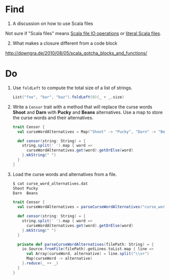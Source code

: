 # Find

1. A discussion on how to use Scala files

  Not sure if "Scala files" means
  [Scala file IO operations](http://www.javacodegeeks.com/2011/10/scala-tutorial-scalaiosource-accessing.html)
  or [literal Scala files](http://www.scala-lang.org/old/node/166).

2. What makes a closure different from a code block

  http://downgra.de/2010/08/05/scala_gotcha_blocks_and_functions/

# Do

1. Use `foldLeft` to compute the total size of a list of strings.

    ```Scala
    List("foo", "bar", "baz").foldLeft(0)(_ + _.size)
    ```

2. Write a `Censor` trait with a method that will replace the curse words
   **Shoot** and **Darn** with **Pucky** and **Beans** alternatives. Use a map
   to store the curse words and their alternatives.

    ```Scala
    trait Censor {
      val curseWordAlternatives = Map("Shoot" -> "Pucky", "Darn" -> "Beans")

      def censor(string: String) = {
        string.split(' ').map { word =>
          curseWordAlternatives.get(word).getOrElse(word)
        }.mkString(" ")
      }
    }
    ```

3. Load the curse words and alternatives from a file.

    ```Bash
    $ cat curse_word_alternatives.dat
    Shoot Pucky
    Darn  Beans
    ```

    ```Scala
    trait Censor {
      val curseWordAlternatives = parseCurseWordAlternatives("curse_word_alternatives.dat")

      def censor(string: String) = {
        string.split(' ').map { word =>
          curseWordAlternatives.get(word).getOrElse(word)
        }.mkString(" ")
      }

      private def parseCurseWordAlternatives(filePath: String) = {
        io.Source.fromFile(filePath).getLines.toList.map { line =>
          val Array(curseWord, alternative) = line.split("\\s+")
          Map(curseWord -> alternative)
        }.reduce(_ ++ _)
      }
    }
    ```
